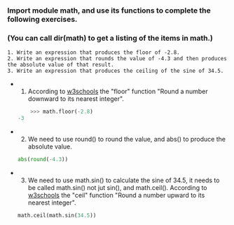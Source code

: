### Import module math, and use its functions to complete the following exercises. 
### (You can call dir(math) to get a listing of the items in math.)

    1. Write an expression that produces the floor of -2.8.
    2. Write an expression that rounds the value of -4.3 and then produces the absolute value of that result.
    3. Write an expression that produces the ceiling of the sine of 34.5.

- 1. According to [w3schools](https://www.w3schools.com/jsref/jsref_floor.asp) the "floor" function "Round a number downward to its nearest integer".
    ```python
        >>> math.floor(-2.8)
    -3
    ```

- 2. We need to use round() to round the value, and abs() to produce the absolute value.
    ```python
    abs(round(-4.3))
    ```
    
- 3. We need to use math.sin() to calculate the sine of 34.5, it needs to be called math.sin() not jut sin(), and math.ceil(). According to [w3schools](https://www.w3schools.com/jsref/jsref_ceil.asp) the "ceil" function "Round a number upward to its nearest integer".
    ```python
    math.ceil(math.sin(34.5))
    ```